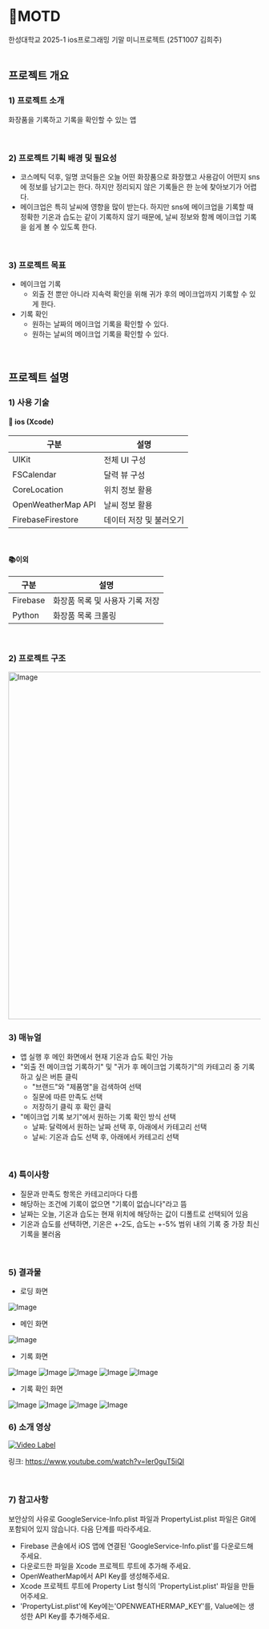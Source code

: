 # 💄MOTD
한성대학교 2025-1 ios프로그래밍 기말 미니프로젝트 (25T1007 김희주)
<br/><br/>

## 프로젝트 개요
<h3>1) 프로젝트 소개</h3>

화장품을 기록하고 기록을 확인할 수 있는 앱

<br/>

<h3>2) 프로젝트 기획 배경 및 필요성</h3>

* 코스메틱 덕후, 일명 코덕들은 오늘 어떤 화장품으로 화장했고 사용감이 어떤지 sns에 정보를 남기고는 한다. 하지만 정리되지 않은 기록들은 한 눈에 찾아보기가 어렵다.
* 메이크업은 특히 날씨에 영향을 많이 받는다. 하지만 sns에 메이크업을 기록할 때 정확한 기온과 습도는 같이 기록하지 않기 때문에, 날씨 정보와 함께 메이크업 기록을 쉽게 볼 수 있도록 한다.

<br/>

<h3>3) 프로젝트 목표</h3>

* 메이크업 기록
  - 외출 전 뿐만 아니라 지속력 확인을 위해 귀가 후의 메이크업까지 기록할 수 있게 한다.
* 기록 확인
  - 원하는 날짜의 메이크업 기록을 확인할 수 있다.
  - 원하는 날씨의 메이크업 기록을 확인할 수 있다.

<br/>

## 프로젝트 설명

<h3>1) 사용 기술</h3>

<h4>📱 ios (Xcode)</h4>

|구분|설명|
|---------|-------------|
|UIKit|전체 UI 구성|
|FSCalendar|달력 뷰 구성|
|CoreLocation|위치 정보 활용|
|OpenWeatherMap API|날씨 정보 활용|
|FirebaseFirestore|데이터 저장 및 불러오기|

<br>
<h4>📚이외</h4>

|구분|설명|
|---------|-------------|
|Firebase|화장품 목록 및 사용자 기록 저장|
|Python|화장품 목록 크롤링|

<br/>

<h3>2) 프로젝트 구조</h3>
<img width="694" alt="Image" src="https://github.com/user-attachments/assets/120d1fd6-acfe-4ed2-b7f6-3a16f56e8b88" />
<br/>

<h3>3) 매뉴얼</h3>

- 앱 실행 후 메인 화면에서 현재 기온과 습도 확인 가능
- "외출 전 메이크업 기록하기" 및 "귀가 후 메이크업 기록하기"의 카테고리 중 기록하고 싶은 버튼 클릭
  * "브랜드"와 "제품명"을 검색하여 선택
  * 질문에 따른 만족도 선택
  * 저장하기 클릭 후 확인 클릭
- "메이크업 기록 보기"에서 원하는 기록 확인 방식 선택
  * 날짜: 달력에서 원하는 날짜 선택 후, 아래에서 카테고리 선택
  * 날씨: 기온과 습도 선택 후, 아래에서 카테고리 선택

 <br/>

<h3>4) 특이사항</h3>

- 질문과 만족도 항목은 카테고리마다 다름
- 해당하는 조건에 기록이 없으면 "기록이 없습니다"라고 뜸
- 날짜는 오늘, 기온과 습도는 현재 위치에 해당하는 값이 디폴트로 선택되어 있음
- 기온과 습도를 선택하면, 기온은 +-2도, 습도는 +-5% 범위 내의 기록 중 가장 최신 기록을 불러옴


<br/>

<h3>5) 결과물</h3>

- 로딩 화면

![Image](https://github.com/user-attachments/assets/249add6c-26e8-4383-9493-fe058ca54868)

- 메인 화면

![Image](https://github.com/user-attachments/assets/e3158e69-c763-41bc-8129-82dc06d391e8)

- 기록 화면

![Image](https://github.com/user-attachments/assets/dc8b0e16-9ce2-47ed-9329-f807f0cc8614)
![Image](https://github.com/user-attachments/assets/9c79c3fc-63aa-44b5-9177-6d83cbb8c0ae)
![Image](https://github.com/user-attachments/assets/4724dfa4-58a3-4ebf-8951-0b4f9d90c350)
![Image](https://github.com/user-attachments/assets/f91ff1f0-fcb2-449d-b75f-fba706cf5a45)
![Image](https://github.com/user-attachments/assets/ce5739a7-d975-4c7d-81c8-3056810b4d5f)

- 기록 확인 화면

![Image](https://github.com/user-attachments/assets/6030048e-71f3-42c7-bcab-6da83640c5d5)
![Image](https://github.com/user-attachments/assets/9500a5ea-dc86-47e9-8409-fd3cfc607141)
![Image](https://github.com/user-attachments/assets/32605548-798b-4a90-863f-cc13d533c53b)
![Image](https://github.com/user-attachments/assets/31214c08-3ead-4afb-90e5-44efe6235723)
<br/>

<h3>6) 소개 영상</h3>

[![Video Label](http://img.youtube.com/vi/Ier0guT5iQI/0.jpg)](https://youtu.be/Ier0guT5iQI)

링크: https://www.youtube.com/watch?v=Ier0guT5iQI

<br/>

<h3>7) 참고사항</h3>
보안상의 사유로 GoogleService-Info.plist 파일과 PropertyList.plist 파일은 Git에 포함되어 있지 않습니다. 다음 단계를 따라주세요.

- Firebase 콘솔에서 iOS 앱에 연결된 'GoogleService-Info.plist'를 다운로드해 주세요.
- 다운로드한 파일을 Xcode 프로젝트 루트에 추가해 주세요.
- OpenWeatherMap에서 API Key를 생성해주세요.
- Xcode 프로젝트 루트에 Property List 형식의 'PropertyList.plist' 파일을 만들어주세요.
- 'PropertyList.plist'에 Key에는'OPENWEATHERMAP_KEY'를, Value에는 생성한 API Key를 추가해주세요.
